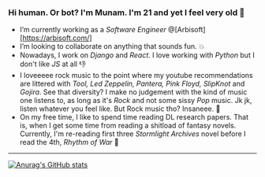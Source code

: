 ### Hi human. Or bot? I'm Munam. I'm 21 and yet I feel very old  👋


- I’m currently working as a *Software Engineer* @[Arbisoft][https://arbisoft.com/]
- I’m looking to collaborate on anything that sounds fun. :boom:
- Nowadays, I work on *Django* and *React*. I love working with *Python* but I don't like *JS* at all :-1:
- I loveeeee rock music to the point where my youtube recommendations are littered with *Tool, Led Zeppelin, Pantera, Pink Floyd, SlipKnot* and *Gojira*. See that diversity? I make no judgement with the kind of music one listens to, as long as it's *Rock* and not some sissy *Pop* music. Jk jk, listen whatever you feel like. But Rock music tho? Insaneee. :metal:
- On my free time, I like to spend time reading DL research papers. That is, when I get some time from reading a shitload of fantasy novels. Currently, I'm re-reading first three *Stormlight Archives* novel before I read the 4th, *Rhythm of War* :book:

***

[![Anurag's GitHub stats](https://github-readme-stats.vercel.app/api?username=MunamMubashir-arbisoft&show_icons=true&theme=radica)](https://github.com/anuraghazra/github-readme-stats)
